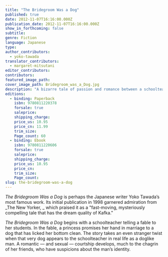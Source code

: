 ```yaml
---
title: "The Bridegroom Was a Dog"
published: true
date: 2012-11-07T16:16:00.000Z
publication_date: 2012-11-07T16:16:00.000Z
show_in_forthcoming: false
subtitle:
genre: Fiction
language: Japanese
type:
author_contributors:
  - yoko-tawada
translator_contributors:
  - margaret-mitsutani
editor_contributors:
contributors:
featured_image_path:
cover_image_path: Bridegroom_was_a_Dog.jpg
description: "A bizarre tale of passion and romance between a schoolteacher and a dog "
editions:
  - binding: Paperback
    isbn: 9780811220378
    forsale: true
    saleprice:
    shipping_charge:
    price_us: 10.95
    price_cn: 11.99
    trim_size:
    Page_count: 60
  - binding: Ebook
    isbn: 9780811220606
    forsale: true
    saleprice:
    shipping_charge:
    price_us: 10.95
    price_cn:
    trim_size:
    Page_count:
slug: the-bridegroom-was-a-dog
---
```


_The Bridegroom Was a Dog_ is perhaps the Japanese writer Yoko Tawada’s most famous work. Its initial publication in 1998 garnered admiration from _The New Yorker, _ which praised it as a "fast-moving, mysteriously compelling tale that has the dream quality of Kafka."

_The Bridegroom Was a Dog_ begins with a schoolteacher telling a fable to her students. In the fable, a princess promises her hand in marriage to a dog that has licked her bottom clean. The story takes an even stranger twist when that very dog appears to the schoolteacher in real life as a doglike man. A romantic — and sexual — courtship develops, much to the chagrin of her friends, who have suspicions about the man’s identity.

